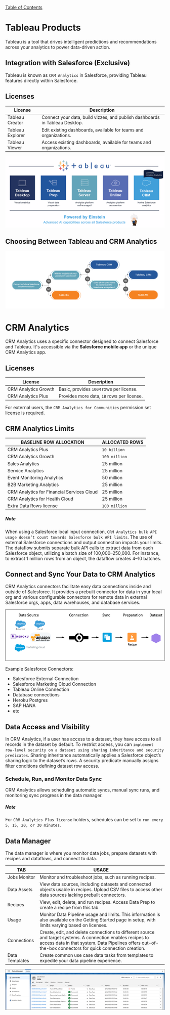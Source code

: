 [Table of Contents](../Documentation.md)

# Tableau Products

Tableau is a tool that drives intelligent predictions and recommendations across your analytics to power data-driven action.

## Integration with Salesforce (Exclusive)

Tableau is known as `CRM Analytics` in Salesforce, providing Tableau features directly within Salesforce.

## Licenses

| License          | Description                                      |
|------------------|--------------------------------------------------|
| Tableau Creator  | Connect your data, build vizzes, and publish dashboards in Tableau Desktop. |
| Tableau Explorer | Edit existing dashboards, available for teams and organizations. |
| Tableau Viewer   | Access existing dashboards, available for teams and organizations. |

![Products](../../Images/CTA%20-%20Diagrams%20-%20Tableau%20-%20Products.png)

## Choosing Between Tableau and CRM Analytics

![Tableau vs CRM Analytics](../../Images/CTA%20-%20Diagrams%20-%20Tableau%20-%20Choice.png)

# CRM Analytics

CRM Analytics uses a specific connector designed to connect Salesforce and Tableau. It's accessible via the **Salesforce mobile app** or the unique CRM Analytics app.

## Licenses

| License                 | Description                              |
|-------------------------|------------------------------------------|
| CRM Analytics Growth    | Basic, provides `100M` rows per license.  |
| CRM Analytics Plus      | Provides more data, `1B` rows per license.|

For external users, the `CRM Analytics for Communities` permission set license is required.

## CRM Analytics Limits

| BASELINE ROW ALLOCATION               | ALLOCATED ROWS  |
|---------------------------------------|------------------|
| CRM Analytics Plus                    | `10 billion`     |
| CRM Analytics Growth                  | `100 million`    |
| Sales Analytics                       | 25 million       |
| Service Analytics                     | 25 million       |
| Event Monitoring Analytics            | 50 million       |
| B2B Marketing Analytics               | 25 million       |
| CRM Analytics for Financial Services Cloud | 25 million  |
| CRM Analytics for Health Cloud        | 25 million       |
| Extra Data Rows license               | `100 million`    |

##### Note
When using a Salesforce local input connection, `CRM Analytics bulk API usage doesn’t count towards Salesforce bulk API limits`. The use of external Salesforce connections and output connection impacts your limits. The dataflow submits separate bulk API calls to extract data from each Salesforce object, utilizing a batch size of 100,000–250,000. For instance, to extract 1 million rows from an object, the dataflow creates 4–10 batches.

## Connect and Sync Your Data to CRM Analytics

CRM Analytics connectors facilitate easy data connections inside and outside of Salesforce. It provides a prebuilt connector for data in your local org and various configurable connectors for remote data in external Salesforce orgs, apps, data warehouses, and database services.

![Data Sync](../../Images/CTA%20-%20Diagrams%20-%20Tableau%20-%20Data%20Sync.png)

Example Salesforce Connectors:
- Salesforce External Connection
- Salesforce Marketing Cloud Connection
- Tableau Online Connection
- Database connections
- Heroku Postgres
- SAP HANA
- etc

## Data Access and Visibility

In CRM Analytics, if a user has access to a dataset, they have access to all records in the dataset by default. To restrict access, you can `implement row-level security on a dataset using sharing inheritance and security predicates`. Sharing inheritance automatically applies a Salesforce object’s sharing logic to the dataset’s rows. A security predicate manually assigns filter conditions defining dataset row access.

### Schedule, Run, and Monitor Data Sync

CRM Analytics allows scheduling automatic syncs, manual sync runs, and monitoring sync progress in the data manager.

##### Note
For `CRM Analytics Plus license` holders, schedules can be set to `run every 5, 15, 20, or 30 minutes`.

## Data Manager

The data manager is where you monitor data jobs, prepare datasets with recipes and dataflows, and connect to data.

| TAB             | USAGE                                            |
|-----------------|--------------------------------------------------|
| Jobs Monitor    | Monitor and troubleshoot jobs, such as running recipes. |
| Data Assets     | View data sources, including datasets and connected objects usable in recipes. Upload CSV files to access other data sources lacking prebuilt connectors. |
| Recipes         | View, edit, delete, and run recipes. Access Data Prep to create a recipe from this tab. |
| Usage           | Monitor Data Pipeline usage and limits. This information is also available on the Getting Started page in setup, with limits varying based on licenses. |
| Connections     | Create, edit, and delete connections to different source and target systems. A connection enables recipes to access data in that system. Data Pipelines offers out-of-the-box connectors for quick connection creation. |
| Data Templates  | Create common use case data tasks from templates to expedite your data pipeline experience.  |

![Data Manager](../../Images/CTA%20-%20Diagrams%20-%20Tableau%20-%20Data%20Manager.png)
